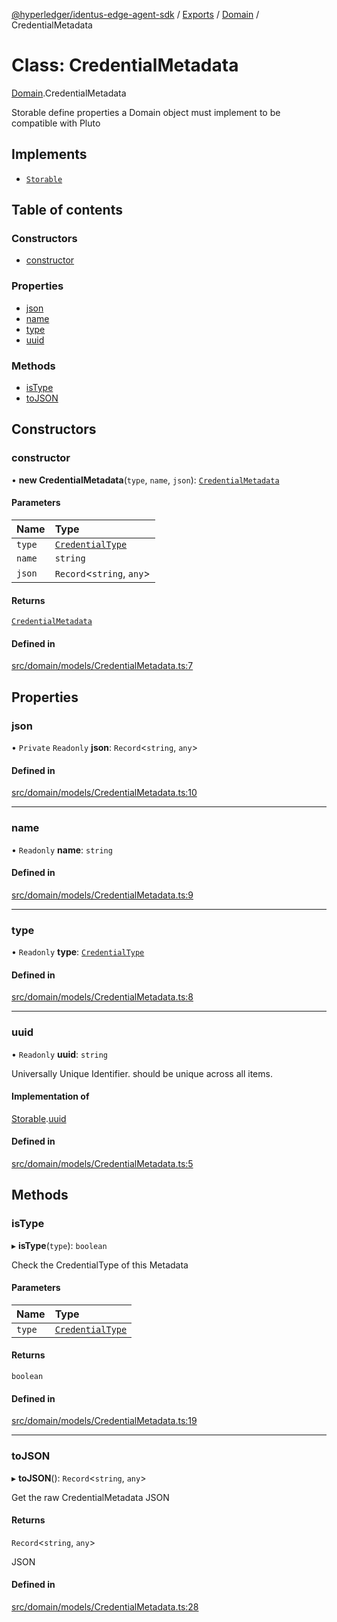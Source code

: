 [@hyperledger/identus-edge-agent-sdk](../README.md) / [Exports](../modules.md) / [Domain](../modules/Domain.md) / CredentialMetadata

# Class: CredentialMetadata

[Domain](../modules/Domain.md).CredentialMetadata

Storable
define properties a Domain object must implement to be compatible with Pluto

## Implements

- [`Storable`](../interfaces/Domain.Pluto.Storable.md)

## Table of contents

### Constructors

- [constructor](Domain.CredentialMetadata.md#constructor)

### Properties

- [json](Domain.CredentialMetadata.md#json)
- [name](Domain.CredentialMetadata.md#name)
- [type](Domain.CredentialMetadata.md#type)
- [uuid](Domain.CredentialMetadata.md#uuid)

### Methods

- [isType](Domain.CredentialMetadata.md#istype)
- [toJSON](Domain.CredentialMetadata.md#tojson)

## Constructors

### constructor

• **new CredentialMetadata**(`type`, `name`, `json`): [`CredentialMetadata`](Domain.CredentialMetadata.md)

#### Parameters

| Name | Type |
| :------ | :------ |
| `type` | [`CredentialType`](../enums/Domain.CredentialType.md) |
| `name` | `string` |
| `json` | `Record`\<`string`, `any`\> |

#### Returns

[`CredentialMetadata`](Domain.CredentialMetadata.md)

#### Defined in

[src/domain/models/CredentialMetadata.ts:7](https://github.com/hyperledger/identus-edge-agent-sdk-ts/blob/8455e548651bea11f474591a89d22007cfe2962c/src/domain/models/CredentialMetadata.ts#L7)

## Properties

### json

• `Private` `Readonly` **json**: `Record`\<`string`, `any`\>

#### Defined in

[src/domain/models/CredentialMetadata.ts:10](https://github.com/hyperledger/identus-edge-agent-sdk-ts/blob/8455e548651bea11f474591a89d22007cfe2962c/src/domain/models/CredentialMetadata.ts#L10)

___

### name

• `Readonly` **name**: `string`

#### Defined in

[src/domain/models/CredentialMetadata.ts:9](https://github.com/hyperledger/identus-edge-agent-sdk-ts/blob/8455e548651bea11f474591a89d22007cfe2962c/src/domain/models/CredentialMetadata.ts#L9)

___

### type

• `Readonly` **type**: [`CredentialType`](../enums/Domain.CredentialType.md)

#### Defined in

[src/domain/models/CredentialMetadata.ts:8](https://github.com/hyperledger/identus-edge-agent-sdk-ts/blob/8455e548651bea11f474591a89d22007cfe2962c/src/domain/models/CredentialMetadata.ts#L8)

___

### uuid

• `Readonly` **uuid**: `string`

Universally Unique Identifier.
should be unique across all items.

#### Implementation of

[Storable](../interfaces/Domain.Pluto.Storable.md).[uuid](../interfaces/Domain.Pluto.Storable.md#uuid)

#### Defined in

[src/domain/models/CredentialMetadata.ts:5](https://github.com/hyperledger/identus-edge-agent-sdk-ts/blob/8455e548651bea11f474591a89d22007cfe2962c/src/domain/models/CredentialMetadata.ts#L5)

## Methods

### isType

▸ **isType**(`type`): `boolean`

Check the CredentialType of this Metadata

#### Parameters

| Name | Type |
| :------ | :------ |
| `type` | [`CredentialType`](../enums/Domain.CredentialType.md) |

#### Returns

`boolean`

#### Defined in

[src/domain/models/CredentialMetadata.ts:19](https://github.com/hyperledger/identus-edge-agent-sdk-ts/blob/8455e548651bea11f474591a89d22007cfe2962c/src/domain/models/CredentialMetadata.ts#L19)

___

### toJSON

▸ **toJSON**(): `Record`\<`string`, `any`\>

Get the raw CredentialMetadata JSON

#### Returns

`Record`\<`string`, `any`\>

JSON

#### Defined in

[src/domain/models/CredentialMetadata.ts:28](https://github.com/hyperledger/identus-edge-agent-sdk-ts/blob/8455e548651bea11f474591a89d22007cfe2962c/src/domain/models/CredentialMetadata.ts#L28)
